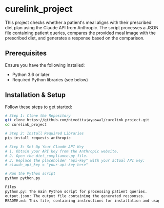 # curelink_project


This project checks whether a patient's meal aligns with their prescribed diet plan using the Claude API from Anthropic. The script processes a JSON file containing patient queries, compares the provided meal image with the prescribed diet, and generates a response based on the comparison.

## Prerequisites

Ensure you have the following installed:

- Python 3.6 or later
- Required Python libraries (see below)

## Installation & Setup

Follow these steps to get started:

```bash
# Step 1: Clone the Repository
git clone https://github.com/niveditajayaswal/curelink_project.git
cd curelink_project

# Step 2: Install Required Libraries
pip install requests anthropic

# Step 3: Set Up Your Claude API Key
# 1. Obtain your API key from the Anthropic website.
# 2. Open the diet_compliance.py file.
# 3. Replace the placeholder "api-key" with your actual API key:
# claude_api_key = "your-api-key-here"

# Run the Python script
python python.py

Files
python.py: The main Python script for processing patient queries.
output.json: The output file containing the generated responses.
README.md: This file, containing instructions for installation and usage.
